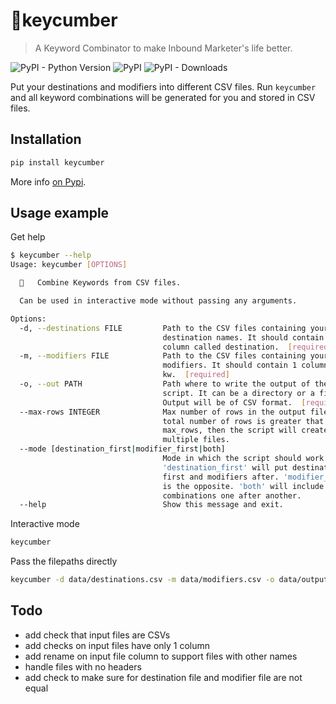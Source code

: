 # 🥒keycumber

> A Keyword Combinator to make Inbound Marketer's life better.

![PyPI - Python Version](https://img.shields.io/pypi/pyversions/keycumber?style=flat-square)
![PyPI](https://img.shields.io/pypi/v/keycumber?style=flat-square)
![PyPI - Downloads](https://img.shields.io/pypi/dm/keycumber?style=flat-square)

Put your destinations and modifiers into different CSV files.
Run `keycumber` and all keyword combinations will be generated for you and stored in CSV files.

## Installation

```sh
pip install keycumber
```

More info [on Pypi](https://pypi.org/project/keycumber/).

## Usage example

Get help

```sh
$ keycumber --help
Usage: keycumber [OPTIONS]

  🥒   Combine Keywords from CSV files.

  Can be used in interactive mode without passing any arguments.

Options:
  -d, --destinations FILE         Path to the CSV files containing your
                                  destination names. It should contain 1
                                  column called destination.  [required]
  -m, --modifiers FILE            Path to the CSV files containing your
                                  modifiers. It should contain 1 column called
                                  kw.  [required]
  -o, --out PATH                  Path where to write the output of the
                                  script. It can be a directory or a file.
                                  Output will be of CSV format.  [required]
  --max-rows INTEGER              Max number of rows in the output file(s). If
                                  total number of rows is greater that
                                  max_rows, then the script will create
                                  multiple files.
  --mode [destination_first|modifier_first|both]
                                  Mode in which the script should work:
                                  'destination_first' will put destinations
                                  first and modifiers after. 'modifier_first'
                                  is the opposite. 'both' will include both
                                  combinations one after another.
  --help                          Show this message and exit.
```

Interactive mode

```sh
keycumber
```

Pass the filepaths directly

```sh
keycumber -d data/destinations.csv -m data/modifiers.csv -o data/output/
```

## Todo

- add check that input files are CSVs
- add checks on input files have only 1 column
- add rename on input file column to support files with other names
- handle files with no headers
- add check to make sure for destination file and modifier file are not equal
